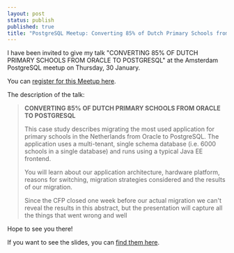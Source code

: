 ```yaml
---
layout: post
status: publish
published: true
title: "PostgreSQL Meetup: Converting 85% of Dutch Primary Schools from Oracle to PostgreSQL"
---
```


I have been invited to give my talk "CONVERTING 85% OF DUTCH PRIMARY SCHOOLS FROM ORACLE TO POSTGRESQL" at the Amsterdam PostgreSQL meetup on Thursday, 30 January.

You can [register for this Meetup here][register].

The description of the talk:

> **CONVERTING 85% OF DUTCH PRIMARY SCHOOLS FROM ORACLE TO POSTGRESQL**
>
> This case study describes migrating the most used application for primary schools in the Netherlands from Oracle to PostgreSQL. The application uses a multi-tenant, single schema database (i.e. 6000 schools in a single database) and runs using a typical Java EE frontend.
>
> You will learn about our application architecture, hardware platform, reasons for switching, migration strategies considered and the results of our migration.
> 
> Since the CFP closed one week before our actual migration we can't reveal the results in this abstract, but the presentation will capture all the things that went wrong and well

Hope to see you there!

If you want to see the slides, you can [find them here][slides].

[register]: https://www.meetup.com/PostgreSQL-User-Group-NL/events/267249488/
[slides]: https://www.slideshare.net/dashorst/converting-85-of-dutch-primary-schools-from-oracle-to-postgresql
